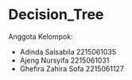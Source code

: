 # Decision_Tree

Anggota Kelompok:
-	Adinda Salsabila	2215061035
-	Ajeng Nursyifa	2215061031
-	Ghefira Zahira Sofa	2215061127
